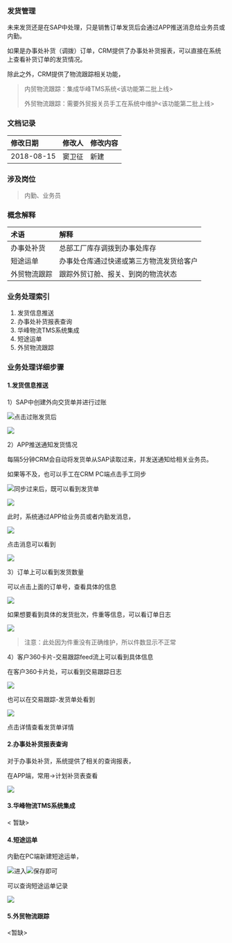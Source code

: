 ### 发货管理

未来发货还是在SAP中处理，只是销售订单发货后会通过APP推送消息给业务员或内勤。

如果是办事处补货（调拨）订单，CRM提供了办事处补货报表，可以直接在系统上查看补货订单的发货情况。

除此之外，CRM提供了物流跟踪相关功能，

> 内贸物流跟踪：集成华峰TMS系统&lt;该功能第二批上线&gt;
>
> 外贸物流跟踪：需要外贸报关员手工在系统中维护&lt;该功能第二批上线&gt;

### 文档记录

| 修改日期 | 修改人 | 修改内容 |
| :--- | :--- | :--- |
| 2018-08-15 | 窦卫征 | 新建 |

### 涉及岗位

> 内勤、业务员

### 概念解释

| 术语 | 解释 |
| :--- | :--- |
| 办事处补货 | 总部工厂库存调拨到办事处库存 |
| 短途运单 | 办事处仓库通过快递或第三方物流发货给客户 |
| 外贸物流跟踪 | 跟踪外贸订舱、报关、到岗的物流状态 |

### 业务处理索引

1. 发货信息推送
2. 办事处补货报表查询
3. 华峰物流TMS系统集成
4. 短途运单
5. 外贸物流跟踪

### 业务处理详细步骤

#### 1.发货信息推送

1）SAP中创建外向交货单并进行过账

![](/assets/sapvl01n.png)点击过账发货后

![](/assets/sapvl01nsuccess.png)

2）APP推送通知发货情况

每隔5分钟CRM会自动将发货单从SAP读取过来，并发送通知给相关业务员。

如果等不及，也可以手工在CRM PC端点击手工同步

![](/assets/pcvl01nsync.png)同步过来后，既可以看到发货单

![](/assets/pcfhdlist111.png)

此时，系统通过APP给业务员或者内勤发消息，

![](/assets/apptsfhtz.png)

点击消息可以看到

![](/assets/appfhxxdetail111.png)

3）订单上可以看到发货数量

可以点击上面的订单号，查看具体的信息

![](/assets/appddfhxxdetail22.png)

如果想要看到具体的发货批次，件重等信息，可以看订单日志

![](/assets/appddfhlogsdetail22.png)

> 注意：此处因为件重没有正确维护，所以件数显示不正常

4）客户360卡片-交易跟踪feed流上可以看到具体信息

在客户360卡片处，可以看到交易跟踪日志

![](/assets/appcusttrackdetail22.png)

也可以在交易跟踪-发货单处看到

![](/assets/appcust360trackvl01nlist.png)

点击详情查看发货单详情

#### 2.办事处补货报表查询

对于办事处补货，系统提供了相关的查询报表，

在APP端，常用-&gt;计划补货表查看

![](/assets/jhbuzxb.png)

#### 3.华峰物流TMS系统集成

&lt; 暂缺&gt;

#### 4.短途运单

内勤在PC端新建短途运单，

![](/assets/pcnqcjdtyd.png)进入![](/assets/pcdtydcj222.png)保存即可

可以查询短途运单记录

![](/assets/pcdtydjl.png)

#### 5.外贸物流跟踪

&lt;暂缺&gt;

